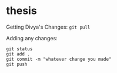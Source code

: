 # thesis

Getting Divya's Changes:
```git pull```

Adding any changes:
```
git status
git add .
git commit -m "whatever change you made"
git push
```